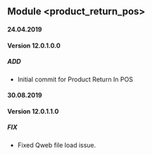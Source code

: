 ## Module <product_return_pos>

#### 24.04.2019
#### Version 12.0.1.0.0
##### ADD
- Initial commit for Product Return In POS

#### 30.08.2019
#### Version 12.0.1.1.0
##### FIX
- Fixed Qweb file load issue.
